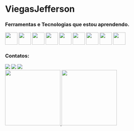 # ViegasJefferson

### Ferramentas e Tecnologias que estou aprendendo.

<img src="https://cdn.jsdelivr.net/gh/devicons/devicon/icons/git/git-original.svg" width="40" height="40"/>   <img src="https://cdn.jsdelivr.net/gh/devicons/devicon/icons/jupyter/jupyter-original-wordmark.svg" width="40" height="40"/>  <img src="https://cdn.jsdelivr.net/gh/devicons/devicon/icons/python/python-original.svg" width="40" height="40"/>  <img src="https://cdn.jsdelivr.net/gh/devicons/devicon/icons/mysql/mysql-plain-wordmark.svg"  width="40" height="40"/>  <img src="https://cdn.jsdelivr.net/gh/devicons/devicon/icons/postgresql/postgresql-original-wordmark.svg" width="40" height="40"/>  <img src="https://cdn.jsdelivr.net/gh/devicons/devicon/icons/javascript/javascript-original.svg" width="40" height="40"/>  <img src="https://cdn.jsdelivr.net/gh/devicons/devicon/icons/css3/css3-original.svg" width="40" height="40"/> <img src="https://cdn.jsdelivr.net/gh/devicons/devicon/icons/html5/html5-original.svg" width="40" height="40"/> <img src="https://github.com/microsoft/PowerBI-Icons/blob/main/SVG/PowerBI.svg" width="40" height="40"/> 


### Contatos:

<div>
<a href = "mailto:jefferson_viegas@yahoo.com"><img src="https://img.shields.io/badge/Yahoo-D14836?style=for-the-badge&logo=yahoo&logoColor=white" target="_blank"></a>
<a href="https://www.linkedin.com/in/jefferson-viegas" target="_blank"><img src="https://img.shields.io/badge/-LinkedIn-%230077B5?style=for-the-badge&logo=linkedin&logoColor=white" target="_blank"></a> <a href="https://instagram.com/jefferson_viegas" target="_blank"><img src="https://img.shields.io/badge/-Instagram-%23E4405F?style=for-the-badge&logo=instagram&logoColor=white" target="_blank"></a>   
</div>

<div>
<a href="https://github.com/ViegasJefferson">
<img height="180em" src="https://github-readme-stats.vercel.app/api/top-langs/?username=ViegasJefferson&layout=compact&langs_count=7&theme=dracula"/>
<img height="180em" src="https://github-readme-stats.vercel.app/api?username=ViegasJefferson&show_icons=true&theme=dracula&include_all_commits=true&count_private=true"/>
</div>